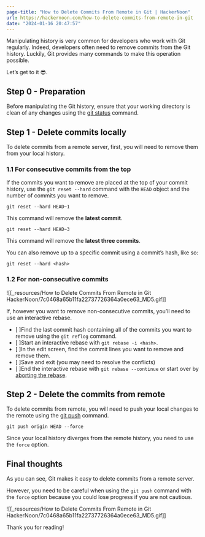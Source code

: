 ```yaml
---
page-title: "How to Delete Commits From Remote in Git | HackerNoon"
url: https://hackernoon.com/how-to-delete-commits-from-remote-in-git
date: "2024-01-16 20:47:57"
---
```

Manipulating history is very common for developers who work with Git regularly. Indeed, developers often need to remove commits from the Git history. Luckily, Git provides many commands to make this operation possible.

Let’s get to it 😎.

## Step 0 - Preparation

Before manipulating the Git history, ensure that your working directory is clean of any changes using the [git status](https://timmousk.com/blog/git-status/?ref=hackernoon.com) command.

## Step 1 - Delete commits locally

To delete commits from a remote server, first, you will need to remove them from your local history.

### 1.1 For consecutive commits from the top

If the commits you want to remove are placed at the top of your commit history, use the `git reset --hard` command with the `HEAD` object and the number of commits you want to remove.

```
git reset --hard HEAD~1
```

This command will remove the **latest commit**.

```
git reset --hard HEAD~3
```

This command will remove the **latest three commits**.

You can also remove up to a specific commit using a commit’s hash, like so:

```
git reset --hard <hash>
```

### 1.2 For non-consecutive commits

![[_resources/How to Delete Commits From Remote in Git  HackerNoon/7c0468a65b11fa22737726364a0ece63_MD5.gif]]

If, however you want to remove non-consecutive commits, you’ll need to use an interactive rebase.

-   \[ \]Find the last commit hash containing all of the commits you want to remove using the `git reflog` command.
-   \[ \]Start an interactive rebase with `git rebase -i <hash>`.
-   \[ \]In the edit screen, find the commit lines you want to remove and remove them.
-   \[ \]Save and exit (you may need to resolve the conflicts)
-   \[ \]End the interactive rebase with `git rebase --continue` or start over by [aborting the rebase](https://timmousk.com/blog/git-rebase-abort/?ref=hackernoon.com).

## Step 2 - Delete the commits from remote

To delete commits from remote, you will need to push your local changes to the remote using the [git push](https://timmousk.com/blog/git-push/?ref=hackernoon.com) command.

```
git push origin HEAD --force
```

Since your local history diverges from the remote history, you need to use the `force` option.

## Final thoughts

As you can see, Git makes it easy to delete commits from a remote server.

However, you need to be careful when using the `git push` command with the `force` option because you could lose progress if you are not cautious.

![[_resources/How to Delete Commits From Remote in Git  HackerNoon/7c0468a65b11fa22737726364a0ece63_MD5.gif]]

Thank you for reading!